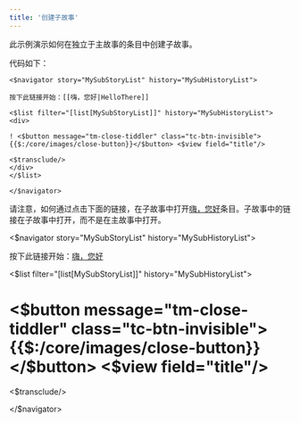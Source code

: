 ```yaml
---
title: '创建子故事'
---
```


此示例演示如何在独立于主故事的条目中创建子故事。

代码如下：

```
<$navigator story="MySubStoryList" history="MySubHistoryList">

按下此链接开始：[[嗨，您好|HelloThere]]

<$list filter="[list[MySubStoryList]]" history="MySubHistoryList">
<div>

! <$button message="tm-close-tiddler" class="tc-btn-invisible">{{$:/core/images/close-button}}</$button> <$view field="title"/>

<$transclude/>
</div>
</$list>

</$navigator>
```

请注意，如何通过点击下面的链接，在子故事中打开[嗨，您好](HelloThere)条目。子故事中的链接在子故事中打开，而不是在主故事中打开。

<$navigator story="MySubStoryList" history="MySubHistoryList">

按下此链接开始：[嗨，您好](HelloThere)

<$list filter="[list[MySubStoryList]]" history="MySubHistoryList">
<div>

# <$button message="tm-close-tiddler" class="tc-btn-invisible">{{$:/core/images/close-button}}</$button> <$view field="title"/>

<$transclude/>

</div>
</$list>

</$navigator>
